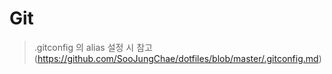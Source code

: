 # Git

> .gitconfig 의 alias 설정 시 참고 (https://github.com/SooJungChae/dotfiles/blob/master/.gitconfig.md)